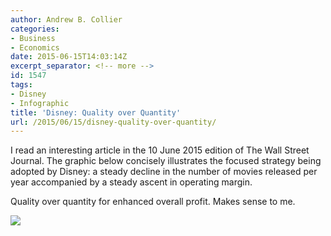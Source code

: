 ```yaml
---
author: Andrew B. Collier
categories:
- Business
- Economics
date: 2015-06-15T14:03:14Z
excerpt_separator: <!-- more -->
id: 1547
tags:
- Disney
- Infographic
title: 'Disney: Quality over Quantity'
url: /2015/06/15/disney-quality-over-quantity/
---
```


I read an interesting article in the 10 June 2015 edition of The Wall Street Journal. The graphic below concisely illustrates the focused strategy being adopted by Disney: a steady decline in the number of movies released per year accompanied by a steady ascent in operating margin.

<!--more-->

Quality over quantity for enhanced overall profit. Makes sense to me.

<img src="{{ site.baseurl }}/static/img/2015/06/disney-movies.png">
